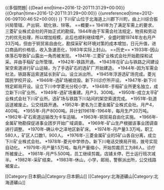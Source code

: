 {{多個問題|
{{Dead end|time=2016-12-20T11:31:29+00:00}}
{{Orphan|time=2016-12-20T11:31:29+00:00}}
{{unreferenced|time=2012-06-09T00:46:52+00:00}}
}}
下川矿山位于北海道上川郡下川町，由上川综合振兴局管辖。产出铜、硫化铁、锌等。
==概要==
1941年为了满足军需上的要求，三菱矿业株式会社的开始正式的勘探。1944年由于军需会社法规定，物资和劳动力的优先处理，所以增加规模，此后也顺利继续增产，全盛时期1974年左右月产33万吨，但由于铜贸易自由化，勘探采矿和环境对策的成本增加，日元升值，进口商品的价格低，收入急速恶化，1983年实际上封山。
==历史==
*1933年-因山体落石导致矿山露出一角而被发现。
*1941年-三菱矿业株式会社开始勘探和试采。并由手稲矿业所管理。
*1942年-铁路开通。
*1943年在矿山与铁路之间建设架空索道进行矿山运输，为了手选矿石的选矿厂开始建造。
*1944年-因为军需会社法，铁路客运索道延长到矿山。设立派出所。
*1945年浮游选矿场完成。菱光国民学校开设。
*1946年-选矿场被烧毁。新下川诊疗所开设。
*1947年-新下川特定邮局开设。设立下川中学菱光分校小学。
*1948年-手稲矿业所更名独立，成立新下川矿业所。
*1949年-选矿场重建。月产3，300吨。
*1950年-成立太平矿业株式会社下川矿业所。选矿场与铁路下川站间的架空索道完成。
*1951年-轨道运送被废止。公交线路开通。
*1952年-更名为三菱金属矿业株式会社。月产4，400吨。
*1955年-月产8000吨。并计划1961年-1964年，每月生产20万吨。
*1962年-矿石索道运输改为卡车运输。
*1963年-铜贸易自由化实施。
*1966年-金属矿物勘探促进事业团岁开始广域调查。
*1969年-矿山生产根据该事业团调查进行调整。
*1970年-确认中之泽地区新矿床。
*1974年-月产量3.3万吨，职工580人，矿区人口数1，900人。
*1976年-三菱金属矿业的5矿山各自分离，成立下川矿业株式会社。
*1978年-菱光中学停办。新下川电话交换局开局，拨号实现自动化。
*1979年-月产量1.5万吨，每月产量缩小，开始剪裁员工为86人。诊疗所被废止。
*1981年-月产5.500吨，员工继续剪裁。店铺关停，巴士运行班次减半。
*1982年-采矿结束。
*1983年-休山，小学，邮局，警察派出所，公交线路被废止。

[[Category:日本銅山|Category:日本銅山]]
[[Category:北海道礦山|Category:北海道礦山]]